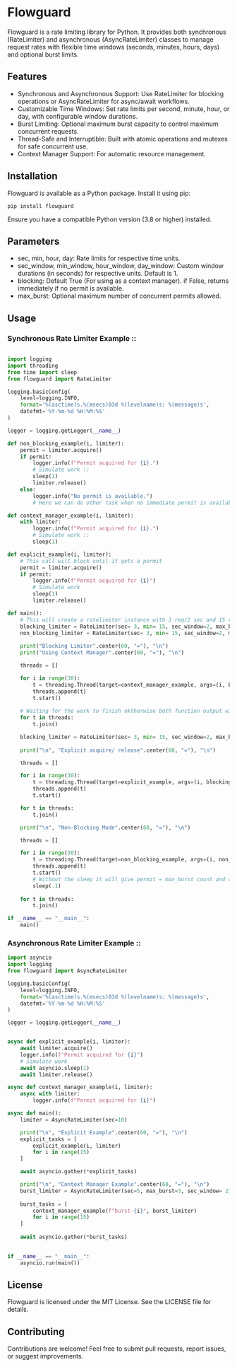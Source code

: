# Flowguard
Flowguard is a rate limiting library for Python. It provides both synchronous (RateLimiter) 
and asynchronous (AsyncRateLimiter) classes to manage request rates with flexible time windows (seconds, minutes, 
hours, days) and optional burst limits.

## Features
* Synchronous and Asynchronous Support: Use RateLimiter for blocking operations or AsyncRateLimiter for async/await workflows.
* Customizable Time Windows: Set rate limits per second, minute, hour, or day, with configurable window durations.
* Burst Limiting: Optional maximum burst capacity to control maximum concurrent requests.
* Thread-Safe and Interruptible: Built with atomic operations and mutexes for safe concurrent use.
* Context Manager Support: For automatic resource management.

## Installation
Flowguard is available as a Python package. Install it using pip:

```shell
pip install flowguard
```
Ensure you have a compatible Python version (3.8 or higher) installed.

## Parameters
* sec, min, hour, day: Rate limits for respective time units.
* sec_window, min_window, hour_window, day_window: Custom window durations (in seconds) for respective units. Default is 1.
* blocking: Default True (For using as a context manager). if False, returns immediately if no permit is available.
* max_burst: Optional maximum number of concurrent permits allowed.

## Usage
### Synchronous Rate Limiter Example :: 

```python

import logging
import threading
from time import sleep
from flowguard import RateLimiter

logging.basicConfig(
    level=logging.INFO,
    format='%(asctime)s.%(msecs)03d %(levelname)s: %(message)s',
    datefmt='%Y-%m-%d %H:%M:%S'
)

logger = logging.getLogger(__name__)

def non_blocking_example(i, limiter):
    permit = limiter.acquire()
    if permit:
        logger.info(f"Permit acquired for {i}.")
        # Simulate work ::
        sleep(1)
        limiter.release()
    else:
        logger.info("No permit is available.")
        # Here we can do other task when no immediate permit is available

def context_manager_example(i, limiter):
    with limiter:
        logger.info(f"Permit acquired for {i}.")
        # Simulate work ::
        sleep(1)

def explicit_example(i, limiter):
    # This call will block until it gets a permit
    permit = limiter.acquire()
    if permit:
        logger.info(f"Permit acquired for {i}")
        # Simulate work
        sleep(1)
        limiter.release()

def main():
    # This will create a ratelimiter instance with 3 req/2 sec and 15 req/min with a max allowed concurrent req = 2
    blocking_limiter = RateLimiter(sec= 3, min= 15, sec_window=2, max_burst= 2)
    non_blocking_limiter = RateLimiter(sec= 3, min= 15, sec_window=2, max_burst= 2, blocking=False)
    
    print("Blocking Limiter".center(60, "="), "\n")    
    print("Using Context Manager".center(60, "="), "\n")

    threads = []

    for i in range(30):
        t = threading.Thread(target=context_manager_example, args=(i, blocking_limiter), daemon= True)
        threads.append(t)
        t.start()
    
    # Waiting for the work to finish oktherwise both function output will be mixed
    for t in threads:
        t.join()

    blocking_limiter = RateLimiter(sec= 3, min= 15, sec_window=2, max_burst= 2)
    
    print("\n", "Explicit acquire/ release".center(60, "="), "\n")

    threads = []

    for i in range(30):
        t = threading.Thread(target=explicit_example, args=(i, blocking_limiter), daemon= True)
        threads.append(t)
        t.start()

    for t in threads:
        t.join()

    print("\n", "Non-Blocking Mode".center(60, "="), "\n")

    threads = []

    for i in range(30):
        t = threading.Thread(target=non_blocking_example, args=(i, non_blocking_limiter), daemon= True)
        threads.append(t)
        t.start()
        # Without the sleep it will give permit = max_burst count and all other threads will failed to acquire any permit
        sleep(.1)
    
    for t in threads:
        t.join()

if __name__ == "__main__":
    main()


```
### Asynchronous Rate Limiter Example :: 

```python
import asyncio
import logging
from flowguard import AsyncRateLimiter

logging.basicConfig(
    level=logging.INFO,
    format='%(asctime)s.%(msecs)03d %(levelname)s: %(message)s',
    datefmt='%Y-%m-%d %H:%M:%S'
)

logger = logging.getLogger(__name__)


async def explicit_example(i, limiter):
    await limiter.acquire()
    logger.info(f"Permit acquired for {i}")
    # Simulate work 
    await asyncio.sleep(1)
    await limiter.release()

async def context_manager_example(i, limiter):
    async with limiter:
        logger.info(f"Permit acquired for {i}")

async def main():
    limiter = AsyncRateLimiter(sec=10)

    print("\n", "Explicit Example".center(60, "="), "\n")
    explicit_tasks = [
        explicit_example(i, limiter) 
        for i in range(15)  
    ]

    await asyncio.gather(*explicit_tasks)

    print("\n", "Context Manager Example".center(60, "="), "\n")
    burst_limiter = AsyncRateLimiter(sec=5, max_burst=3, sec_window= 2)
    
    burst_tasks = [
        context_manager_example(f"burst-{i}", burst_limiter)
        for i in range(15)  
    ]
    
    await asyncio.gather(*burst_tasks)
    

if __name__ == "__main__":
    asyncio.run(main())

```

## License
Flowguard is licensed under the MIT License. See the LICENSE file for details.

## Contributing
Contributions are welcome! Feel free to submit pull requests, report issues, or suggest improvements.
